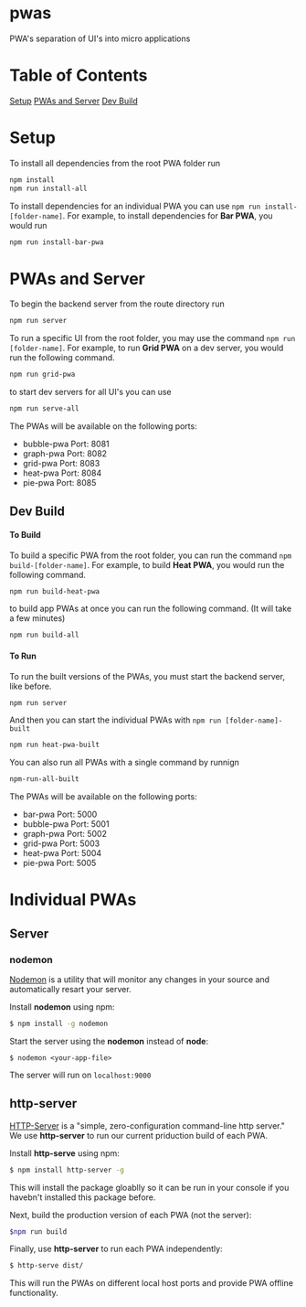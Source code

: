 # pwas

PWA's separation of UI's into micro applications

# Table of Contents

[Setup]()
[PWAs and Server]()
[Dev Build]()



# Setup

To install all dependencies from the root PWA folder run

```bash
npm install
npm run install-all
```

To install dependencies for an individual PWA you can use `npm run install-[folder-name]`. For example, to install dependencies for **Bar PWA**, you would run

```bash
npm run install-bar-pwa
```

# PWAs and Server

To begin the backend server from the route directory run

```bash
npm run server
```

To run a specific UI from the root folder, you may use the command `npm run [folder-name]`. For example, to run **Grid PWA** on a dev server, you would run the following command.

```bash
npm run grid-pwa
```

to start dev servers for all UI's you can use

```bash
npm run serve-all
```

The PWAs will be available on the following ports:

- bubble-pwa Port: 8081
- graph-pwa Port: 8082
- grid-pwa Port: 8083
- heat-pwa Port: 8084
- pie-pwa Port: 8085

## Dev Build

#### To Build

To build a specific PWA from the root folder, you can run
the command `npm build-[folder-name]`. For example, to build **Heat PWA**, you would run the following command.

```bash
npm run build-heat-pwa
```

to build app PWAs at once you can run the following command. (It will take a few minutes)

```bash
npm run build-all
```

#### To Run

To run the built versions of the PWAs, you must start the backend server, like before.

```bash
npm run server
```

And then you can start the individual PWAs with `npm run [folder-name]-built`

```bash
npm run heat-pwa-built
```

You can also run all PWAs with a single command by runnign

```bash
npm-run-all-built
```

The PWAs will be available on the following ports:

- bar-pwa Port: 5000
- bubble-pwa Port: 5001
- graph-pwa Port: 5002
- grid-pwa Port: 5003
- heat-pwa Port: 5004
- pie-pwa Port: 5005

# Individual PWAs

## Server

### nodemon

[Nodemon](https://nodemon.io/) is a utility that will monitor any changes in your source and automatically resart your server.

Install **nodemon** using npm:

```bash
$ npm install -g nodemon
```

Start the server using the **nodemon** instead of **node**:

```
$ nodemon <your-app-file>
```

The server will run on `localhost:9000`

## http-server

[HTTP-Server](https://www.npmjs.com/package/http-server) is a "simple, zero-configuration command-line http server." We use **http-server** to run our current priduction build of each PWA.

Install **http-serve** using npm:

```bash
$ npm install http-server -g
```

This will install the package gloablly so it can be run in your console if you havebn't installed this package before.

Next, build the production version of each PWA (not the server):

```bash
$npm run build
```

Finally, use **http-server** to run each PWA independently:

```bash
$ http-serve dist/
```

This will run the PWAs on different local host ports and provide PWA offline functionality.
